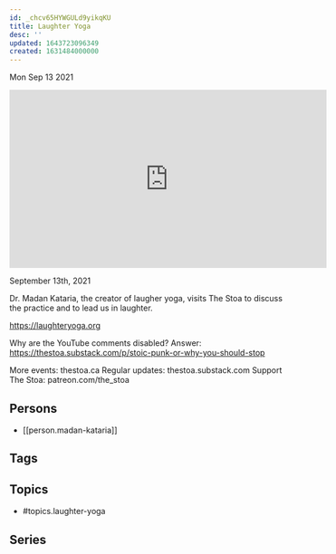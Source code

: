 ```yaml
---
id: _chcv65HYWGULd9yikqKU
title: Laughter Yoga
desc: ''
updated: 1643723096349
created: 1631484000000
---
```





Mon Sep 13 2021

<iframe width="560" height="315" src="https://www.youtube.com/embed/QKfox5Vw1fE" title="Laughter Yoga w/ Madan Kataria" frameborder="0" allow="accelerometer; autoplay; clipboard-write; encrypted-media; gyroscope; picture-in-picture" allowfullscreen ></iframe>

September 13th, 2021

Dr. Madan Kataria, the creator of laugher yoga, visits The Stoa to discuss the practice and to lead us in laughter.

https://laughteryoga.org

Why are the YouTube comments disabled? Answer: https://thestoa.substack.com/p/stoic-punk-or-why-you-should-stop

More events: thestoa.ca 
Regular updates: thestoa.substack.com 
Support The Stoa: patreon.com/the_stoa

## Persons

- [[person.madan-kataria]]

## Tags



## Topics

- #topics.laughter-yoga

## Series




